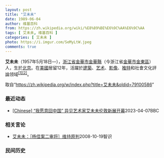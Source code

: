 ```yaml
---
layout: post
title: "艾未未"
date: 1989-06-04
author: 维基百科
from: https://zh.wikipedia.org/wiki/%E8%89%BE%E6%9C%AA%E6%9C%AA
tags: [ 艾未未, 维基百科 ]
categories: [ 艾未未 ]
photo: https://i.imgur.com/SeMyLtW.jpeg
comments: true
---
```

<div class="mw-content-ltr mw-parser-output" lang="zh" dir="ltr">
<p><b>艾未未</b>（1957年5月18日<span class="useeditintro" title="Template:BLP editintro">—</span>），<a href="/wiki/%E6%B5%99%E6%B1%9F%E7%9C%81" title="浙江省">浙江省</a><a href="/wiki/%E9%87%91%E8%8F%AF%E5%B8%82" class="mw-redirect" title="金華市">金華市</a><a href="/wiki/%E9%87%91%E8%8F%AF%E7%B8%A3" title="金華縣">金華縣</a>（今浙江省<a href="/wiki/%E9%87%91%E8%8F%AF%E5%B8%82" class="mw-redirect" title="金華市">金華市</a><a href="/wiki/%E9%87%91%E6%9D%B1%E5%8D%80" class="mw-redirect" title="金東區">金東區</a>）人，生於<a href="/wiki/%E5%8C%97%E4%BA%AC" class="mw-redirect" title="北京">北京</a>。在<a href="/wiki/%E7%BE%8E%E5%9C%8B" class="mw-redirect" title="美國">美國</a>居留12年，活躍於<a href="/wiki/%E5%BB%BA%E7%AF%89" class="mw-redirect" title="建築">建築</a>、<a href="/wiki/%E8%89%BA%E6%9C%AF" title="艺术">艺术</a>、<a href="/wiki/%E5%BD%B1%E5%83%8F" class="mw-redirect" title="影像">影像</a>、<a href="/wiki/%E6%8E%A8%E7%89%B9" class="mw-redirect" title="推特">推特</a>和社會文化評論领域<sup id="cite_ref-1" class="reference"><a href="#cite_note-1">[1]</a></sup><sup id="cite_ref-2" class="reference"><a href="#cite_note-2">[2]</a></sup>。
</p>
<meta property="mw:PageProp/toc">
</div><!--esi <esi:include src="/esitest-fa8a495983347898/content" /> --><noscript><img src="https://login.wikimedia.org/wiki/Special:CentralAutoLogin/start?type=1x1" alt="" width="1" height="1" style="border: none; position: absolute;"></noscript>
<div class="printfooter" data-nosnippet="">取自“<a dir="ltr" href="https://zh.wikipedia.org/w/index.php?title=艾未未&amp;oldid=79100586">https://zh.wikipedia.org/w/index.php?title=艾未未&amp;oldid=79100586</a>”</div><div id="recent-news"><h3>最近动态</h3><ul><li><a href="https://nodebe4.github.io/waimei/2023-04-07/Chinese-%E6%88%91%E6%84%BF%E6%84%8F%E5%9B%9E%E4%B8%AD%E5%9B%BD-%E5%BC%82%E8%A7%81%E8%89%BA%E6%9C%AF%E5%AE%B6%E8%89%BE%E6%9C%AA%E6%9C%AA%E4%BC%A6%E6%95%A6%E6%96%B0%E5%B1%95%E5%BC%80%E5%B9%95" title="[Chinese] “我愿意回中国” 异见艺术家艾未未伦敦新展开幕—— “我愿意回中国” 异见艺术家艾未未伦敦新展开幕 你的器材不支持播放多媒体材料 “我愿意回中国” 异见艺术家艾未未伦敦新展开...">[Chinese] “我愿意回中国” 异见艺术家艾未未伦敦新展开幕</a><time>2023-04-07</time><a class="tag">BBC</a></li>
</ul></div><div id="open-opinion"><h3>相关言论</h3><ul><li><a href="https://nodebe4.github.io/opinion/2008-10-19/%E8%89%BE%E6%9C%AA%E6%9C%AA-%E6%9D%A8%E4%BD%B3%E6%A1%88%E4%BA%8C%E5%AE%A1%E5%B0%86-%E7%BB%B4%E6%8C%81%E5%8E%9F%E5%88%A4/" title="艾未未">艾未未：［杨佳案二审将］维持原判</a><time>2008-10-19</time><a class="tag">智识</a></li>
</ul></div><div id="mjls-record"><h3>民间历史</h3><ul></ul></div>
